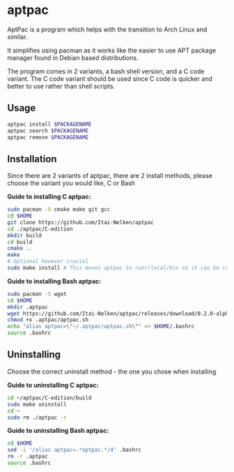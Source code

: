 # aptpac

AptPac is a program which helps with the transition to Arch Linux and similar.

It simplifies using pacman as it works like the easier to use APT package manager found in Debian based distributions.

The program comes in 2 variants, a bash shell version, and a C code variant.
The C code variant should be used since C code is quicker and better to use rather than shell scripts.

## Usage

``` bash
aptpac install $PACKAGENAME 
aptpac search $PACKAGENAME
aptpac remove $PACKAGENAME
```

## **Installation**

Since there are 2 variants of aptpac, there are 2 install methods, please choose the variant you would like, C or Bash

**Guide to installing C aptpac:**

``` bash
sudo pacman -S cmake make git gcc
cd $HOME
git clone https://github.com/Itai-Nelken/aptpac
cd ./aptpac/C-edition
mkdir build
cd build 
cmake ..
make
# Optional however crucial
sudo make install # This moves aptpac to /usr/local/bin so it can be run easily
```

**Guide to installing Bash aptpac:**

``` bash
sudo pacman -S wget
cd $HOME
mkdir .aptpac
wget https://github.com/Itai-Nelken/aptpac/releases/download/0.2.0-alpha/aptpac.sh -O .aptpac/aptpac.sh
chmod +x .aptpac/aptpac.sh
echo "alias aptpac=\"~/.aptpac/aptpac.sh\"" >> $HOME/.bashrc
source .bashrc
```

## Uninstalling

Choose the correct uninstall method - the one you chose when installing

**Guide to uninstalling C aptpac:**

``` bash
cd ~/aptpac/C-edition/build
sudo make uninstall
cd ~
sudo rm ./aptpac -r 
```

**Guide to uninstalling Bash aptpac:**

``` bash
cd $HOME
sed -i '/alias aptpac=.*aptpac.*/d' .bashrc
rm -r .aptpac
source .bashrc
```
